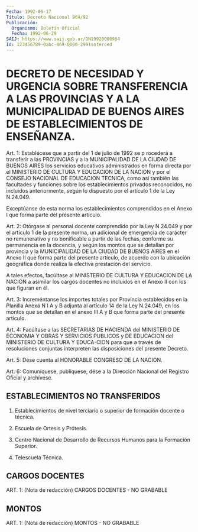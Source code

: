 ```yaml
---
Fecha: 1992-06-17
Título: Decreto Nacional 964/92
Publicación:
  Organismo: Boletín Oficial
  Fecha: 1992-06-29
SAIJ: https://www.saij.gob.ar/DN19920000964
Id: 123456789-0abc-469-0000-2991soterced
---
```

# DECRETO DE NECESIDAD Y URGENCIA SOBRE TRANSFERENCIA A LAS PROVINCIAS Y A LA MUNICIPALIDAD DE BUENOS AIRES DE ESTABLECIMIENTOS DE ENSEÑANZA.

<a id="1"></a>
Art.  1:  Establécese que a partir del 1 de julio de 1992 se p rocederá a transferir  a  las PROVINCIAS y a la MUNICIPALIDAD DE LA CIUDAD DE BUENOS AIRES los  servicios  educativos  administrados en forma  directa  por  el  MINISTERIO  DE CULTURA Y EDUCACION  DE  LA NACION  y por el CONSEJO NACIONAL DE EDUCACION  TECNICA,  como  así también las  facultades  y  funciones  sobre  los  establecimientos privados   reconocidos,  no  incluidos  anteriormente,  según    lo dispuesto por el artículo 1 de la Ley N.24.049.

Exceptúanse  de esta norma los establecimientos comprendidos en el Anexo I que forma parte del presente artículo.

<a id="2"></a>
Art.  2: Otórgase al personal docente comprendido por la Ley N 24.049 y por  el  artículo  1 de la presente norma, un adicional de emergencia de carácter no remunerativo  y  no  bonificable a partir de las fechas, conforme su permanencia en la docencia,  y según los montos  que  se  detallan  por  provincia y la MUNICIPALIDAD DE  LA CIUDAD DE BUENOS AIRES en el Anexo  II que forma parte del presente artículo, de acuerdo con la ubicación  geográfica  donde realiza la efectiva prestación del servicio.

A  tales efectos, facúltase al MINISTERIO DE CULTURA  Y  EDUCACION DE LA  NACION  a  asimilar  los  cargos docentes no incluidos en el Anexo II con los que figuran en él.

<a id="3"></a>
Art.  3:  Increméntanse  los  importes  totales  por Provincia establecidos en la Planilla Anexa N I A y B adjunta al  artículo 14 de  la Ley N.24.049, en los montos que se detallan en el anexo  III A y B que forma parte del presente artículo.

<a id="4"></a>
Art. 4: Facúltase a las SECRETARIAS DE HACIENDA del MINISTERIO DE ECONOMIA  Y  OBRAS  Y  SERVICIOS  PUBLICOS  y  DE  EDUCACION del MINISTERIO DE CULTURA Y EDUCA-CION para que a través de resoluciones  conjuntas interpreten las disposiciones del  presente Decreto.

<a id="5"></a>
Art.  5:  Dése  cuenta  al  HONORABLE  CONGRESO  DE LA NACION.

<a id="6"></a>
Art.  6: Comuníquese, publíquese, dése a la Dirección Nacional del Registro Oficial y archívese.

## ESTABLECIMIENTOS NO TRANSFERIDOS

<a id="1"></a>
1)  Establecimientos  de  nivel  terciario  o superior de formación docente o técnica.

2) Escuela de Ortesis y Prótesis.

3) Centro  Nacional  de  Desarrollo de Recursos  Humanos  para  la Formación Superior.

4) Telescuela Técnica.

## CARGOS DOCENTES

<a id="1"></a>
ART.  1:  (Nota  de  redacción)  CARGOS DOCENTES - NO GRABABLE

## MONTOS

<a id="1"></a>
ART. 1: (Nota de redacción) MONTOS - NO GRABABLE